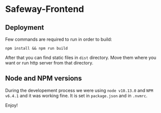 # Safeway-Frontend

## Deployment

Few commands are required to run in order to build:

```
npm install && npm run build
```

After that you can find static files in `dist` directory. Move them where you want or run http server from that directory.

## Node and NPM versions

During the developement process we were using `node v10.13.0` and `NPM v6.4.1` and it was working fine. It is set in `package.json` and in `.nvmrc`.

Enjoy!
